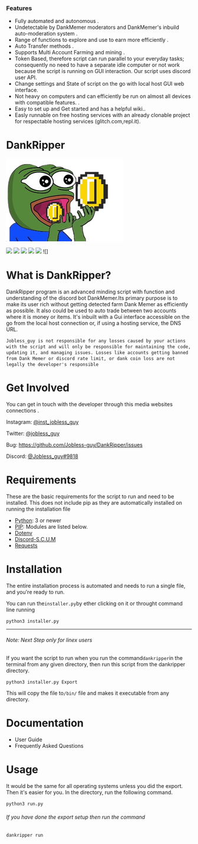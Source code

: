 ### Features

- Fully automated and autonomous .
- Undetectable by DankMemer moderators and DankMemer's inbuild auto-moderation system .
- Range of functions to explore and use to earn more efficiently .
- Auto Transfer methods .
- Supports Multi Account Farming and mining .
- Token Based, therefore script can run parallel to your everyday tasks; consequently no need to have a separate idle computer or not work because the script is running on GUI interaction. Our script uses discord user API.
- Change settings and State of script on the go with local host GUI web interface.
- Not heavy on computers and can efficiently be run on almost all devices with compatible features. .
- Easy to set up and Get started and has a helpful wiki..
- Easly runnable on free hosting services with an already clonable project for respectable hosting services (glitch.com,repl.it).


# DankRipper

![](https://github.com/Jobless-guy/DankRipper/blob/main/LOCAL/logo.png?raw=true)

![](https://img.shields.io/github/stars/Jobless-guy/DankRipper) ![](https://img.shields.io/github/forks/Jobless-guy/DankRipper.svg) ![](https://img.shields.io/github/tag/Jobless-guy/DankRipper.svg) ![](https://img.shields.io/github/release/Jobless-guy/DankRipper.svg) ![](https://img.shields.io/github/issues/Jobless-guy/DankRipper.svg) ![]


# What is DankRipper?
DankRipper program is an advanced minding script with function and understanding of the discord bot DankMemer.Its primary purpose is to make its user rich without getting detected farm Dank Memer as efficiently as possible. It also could be used to auto trade between two accounts where it is money or items. It's inbuilt with a Gui interface accessible on the go from the local host connection or, if using a hosting service, the DNS URL.


    Jobless_guy is not responsible for any losses caused by your actions with the script and will only be responsible for maintaining the code, updating it, and managing issues. Losses like accounts getting banned from Dank Memer or discord rate limit, or dank coin loss are not legally the developer's responsible

# Get Involved
You can get in touch with the developer through this media websites connections .

Instagram:  [@inst_jobless_guy](https://www.instagram.com/inst_jobless_guy/ "@jobless_guy")

Twitter: [@jobless_guy](https://twitter.com/jobless_guy "@jobless_guy")

Bug: https://github.com/Jobless-guy/DankRipper/issues

Discord: [@Jobless_guy#9818](http://discord.com "@Jobless_guy#9818")

# Requirements
These are the basic requirements for the script to run and need to be installed. This does not include pip as they are automatically installed on running the installation file

- [Python](https://www.python.org/ "Python"): 3 or newer
- [ PIP](https://www.geeksforgeeks.org/download-and-install-pip-latest-version/ " PIP"): Modules are listed below. 
 - [Dotenv](https://pypi.org/project/python-dotenv/ "dotenv")
 - [Discord-S.C.U.M](https://github.com/Merubokkusu/Discord-S.C.U.M "Discord-S.C.U.M")
 - [Requests](https://pypi.org/project/requests/ "requests")
 

# Installation
The entire installation process is automated and needs to run a single file, and you're ready to run.

You can run the`installer.py`by ether clicking on it or throught command line running

```shell
python3 installer.py
```

------------

###### Note: Next Step only for linex users
If you want the script to run when you run the command`dankripper`in the terminal from any given directory, then run this script from the dankripper directory.
```shell
python3 installer.py Export
```
This will copy the file to`/bin/` file and makes it executable from any directory. 

# Documentation
- User Guide
- Frequently Asked Questions

# Usage
It would be the same for all operating systems unless you did the export. Then it's easier for you. In the directory, run the following command.
```shell
python3 run.py
```
###### If you have done the export setup then run the command
```shell
dankripper run
```



